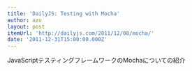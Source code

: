 ```yaml
---
title: 'DailyJS: Testing with Mocha'
author: azu
layout: post
itemUrl: 'http://dailyjs.com/2011/12/08/mocha/'
date: '2011-12-31T15:00:00.000Z'
---
```

JavaScriptテスティングフレームワークのMochaについての紹介
